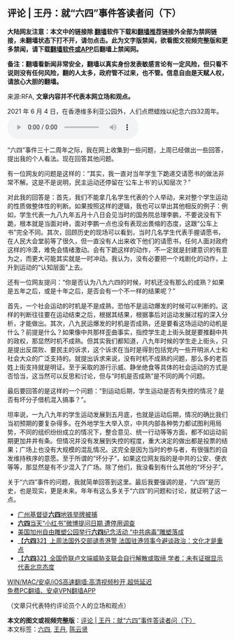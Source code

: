  <h2>评论 | 王丹：就“六四”事件答读者问（下）</h2> <p class="notice"><b>大陆网友注意：本文中的链接除 <a href="https://github.com/bannedbook/fanqiang" >翻墙</a>软件下载和<a href="https://github.com/killgcd/justmysocks/blob/master/README.md">翻墙推荐</a>链接外全部为禁网链接，未翻墙状态下打不开，请勿点击。此为文字版禁闻，欲看图文视频完整版和更多禁闻，请下载<a href="https://github.com/bannedbook/fanqiang">翻墙软件或APP</a>后翻墙上禁闻网。</p><p>备注：翻墙看新闻非常安全，翻墙以真实身份发表敏感言论有一定风险，但只看不说则没有任何风险，翻的人太多，政府管不过来，也不管。信息自由是天赋人权，请放心大胆的翻墙。</b></p>  <div class="entry"> <p>来源:RFA, <strong>文章内容并不代表本网立场和观点。</strong></p> <p>2021 &#24180; 6 &#26376; 4 &#26085;&#65292;&#22312;&#39321;&#28207;&#32500;&#22810;&#21033;&#20122;&#20844;&#22253;&#22806;&#65292;&#20154;&#20204;&#28857;&#29123;&#34593;&#28891;&#20197;&#32426;&#24565;&#20845;&#22235;32&#21608;&#24180;&#12290;             <audio controls="controls" preload="metadata" src="https://www.rfa.org/mandarin/pinglun/wangdan/wd-06072021084341.html/@@stream" type="audio/mpeg"></audio></p> <p>&#8220;&#20845;&#22235;&#8221;&#20107;&#20214;&#19977;&#21313;&#20108;&#21608;&#24180;&#20043;&#38469;&#65292;&#25105;&#22312;&#32593;&#19978;&#25910;&#38598;&#21040;&#19968;&#20123;&#38382;&#39064;&#65292;&#19978;&#21608;&#24050;&#32463;&#20570;&#20986;&#19968;&#20123;&#22238;&#31572;&#65292;&#25552;&#20986;&#25105;&#30340;&#20010;&#20154;&#30475;&#27861;&#12290;&#29616;&#22312;&#22238;&#31572;&#20854;&#20182;&#38382;&#39064;&#12290;</p>  <p>&#26377;&#19968;&#20301;&#32593;&#21451;&#30340;&#38382;&#39064;&#26159;&#36825;&#26679;&#30340;&#65306;&#8220;&#20854;&#23454;&#65292;&#25105;&#19968;&#30452;&#23545;&#24403;&#24180;&#23398;&#29983;&#19979;&#36330;&#36882;&#20132;&#35831;&#24895;&#20070;&#30340;&#20570;&#27861;&#38750;&#24120;&#19981;&#35299;&#12290;&#36825;&#26159;&#19981;&#26159;&#35828;&#26126;&#65292;&#27665;&#20027;&#36816;&#21160;&#36824;&#20572;&#30041;&#22312;&#8216;&#20844;&#36710;&#19978;&#20070;&#8217;&#30340;&#35748;&#30693;&#23618;&#27425;&#65311;&#8221;</p> <p>&#23545;&#27492;&#25105;&#30340;&#22238;&#31572;&#26159;&#65306;&#39318;&#20808;&#65292;&#25105;&#20204;&#19981;&#33021;&#25343;&#20960;&#21517;&#23398;&#29983;&#20195;&#34920;&#30340;&#20010;&#20154;&#20030;&#21160;&#65292;&#26469;&#23545;&#25972;&#20010;&#23398;&#29983;&#36816;&#21160;&#30340;&#24615;&#36136;&#20570;&#25972;&#20307;&#24615;&#30340;&#21028;&#26029;&#12290;&#22914;&#26524;&#25353;&#29031;&#36825;&#26679;&#30340;&#36923;&#36753;&#65292;&#25105;&#20063;&#21487;&#20197;&#20030;&#20986;&#20854;&#20182;&#30456;&#21453;&#30340;&#20363;&#23376;&#65306;&#20363;&#22914;&#65292;&#23398;&#29983;&#20195;&#34920;&#19968;&#20061;&#20843;&#20061;&#24180;&#20116;&#26376;&#21313;&#20843;&#26085;&#20250;&#35265;&#24403;&#26102;&#30340;&#22269;&#21153;&#38498;&#24635;&#29702;&#26446;&#40527;&#65292;&#19981;&#35201;&#35828;&#27809;&#26377;&#19979;&#36330;&#65292;&#26681;&#26412;&#23601;&#26159;&#24403;&#38754;&#23545;&#23769;&#65292;&#38754;&#23545;&#26446;&#40527;&#19968;&#28857;&#20063;&#27809;&#26377;&#34920;&#29616;&#20986;&#30031;&#32553;&#30340;&#24577;&#24230;&#65292;&#36825;&#36319;&#8220;&#20844;&#36710;&#19978;&#20070;&#8221;&#23436;&#20840;&#19981;&#21516;&#12290;&#20854;&#27425;&#65292;&#22238;&#39038;&#21382;&#21490;&#30340;&#29616;&#22330;&#21487;&#20197;&#30475;&#21040;&#65292;&#24403;&#26102;&#20960;&#21517;&#23398;&#29983;&#20195;&#34920;&#25163;&#25569;&#35831;&#24895;&#20070;&#65292;&#22312;&#20154;&#27665;&#22823;&#20250;&#22530;&#21069;&#31561;&#20102;&#24456;&#20037;&#65292;&#20294;&#19968;&#30452;&#27809;&#26377;&#20154;&#20986;&#26469;&#25910;&#19979;&#20182;&#20204;&#30340;&#35831;&#24895;&#20070;&#65292;&#20219;&#20309;&#20154;&#38754;&#23545;&#25919;&#24220;&#36825;&#26679;&#30340;&#20919;&#28448;&#65292;&#38590;&#20813;&#20250;&#24773;&#32490;&#28608;&#21160;&#12290;&#20250;&#26377;&#19979;&#36330;&#36825;&#26679;&#30340;&#21160;&#20316;&#65292;&#19981;&#19968;&#23450;&#23601;&#26159;&#23553;&#24314;&#24847;&#35782;&#30340;&#26377;&#24847;&#20026;&#20043;&#65292;&#32780;&#26356;&#22823;&#21487;&#33021;&#20854;&#23454;&#23601;&#26159;&#19968;&#26102;&#20914;&#21160;&#12290;&#25105;&#35748;&#20026;&#65292;&#27809;&#26377;&#24517;&#35201;&#25226;&#19968;&#20010;&#25103;&#21095;&#21270;&#30340;&#21160;&#20316;&#65292;&#19978;&#21319;&#21040;&#36816;&#21160;&#30340;&#8220;&#35748;&#30693;&#23618;&#38754;&#8221;&#19978;&#21435;&#12290;</p> <p>&#36824;&#26377;&#19968;&#20301;&#32593;&#21451;&#25552;&#38382;&#65306;&#8220;&#20320;&#26159;&#21542;&#35748;&#20026;&#20843;&#20061;&#20845;&#22235;&#30340;&#26102;&#20505;&#65292;&#26102;&#26426;&#36824;&#27809;&#26377;&#37027;&#20040;&#30340;&#25104;&#29087;&#65311;&#22914;&#26524;&#26159;&#20116;&#24180;&#20043;&#21518;&#65292;&#25110;&#26159;&#21313;&#24180;&#20043;&#21518;&#65292;&#26159;&#21542;&#20250;&#26377;&#19968;&#20010;&#19981;&#19968;&#26679;&#30340;&#32467;&#26524;&#21602;&#65311;&#8221;</p>  <p>&#39318;&#20808;&#65292;&#19968;&#20010;&#31038;&#20250;&#36816;&#21160;&#30340;&#26102;&#26426;&#26159;&#19981;&#26159;&#25104;&#29087;&#65292;&#24656;&#24597;&#19981;&#26159;&#36816;&#21160;&#29190;&#21457;&#30340;&#26102;&#20505;&#21487;&#20197;&#21028;&#26029;&#30340;&#12290;&#36825;&#26679;&#30340;&#21028;&#26029;&#24448;&#24448;&#35201;&#22312;&#36816;&#21160;&#32467;&#26463;&#20043;&#21518;&#65292;&#26681;&#25454;&#20854;&#32467;&#26524;&#65292;&#26681;&#25454;&#20107;&#21518;&#23545;&#36816;&#21160;&#21457;&#23637;&#36807;&#31243;&#30340;&#28145;&#20837;&#20998;&#26512;&#65292;&#25165;&#33021;&#20570;&#20986;&#12290;&#20854;&#27425;&#65292;&#20843;&#20061;&#27665;&#36816;&#29190;&#21457;&#30340;&#26102;&#26426;&#26159;&#21542;&#25104;&#29087;&#65292;&#36824;&#26159;&#35201;&#30475;&#36825;&#22330;&#36816;&#21160;&#30340;&#21160;&#26426;&#26159;&#20160;&#20040;&#65311;&#21069;&#25552;&#26159;&#20160;&#20040;&#65311;&#22914;&#26524;&#20687;&#20013;&#20849;&#37027;&#26679;&#27498;&#26354;&#20107;&#23454;&#65292;&#25351;&#25511;&#23398;&#29983;&#36208;&#19978;&#34903;&#22836;&#23601;&#26159;&#35201;&#25512;&#32763;&#20013;&#20849;&#30340;&#25919;&#26435;&#65292;&#37027;&#26174;&#28982;&#26102;&#26426;&#19981;&#25104;&#29087;&#12290;&#20294;&#20854;&#23454;&#25105;&#20204;&#37117;&#30693;&#36947;&#65292;&#20843;&#20061;&#24180;&#26102;&#20505;&#30340;&#23398;&#29983;&#36208;&#19978;&#34903;&#22836;&#65292;&#21482;&#26159;&#25552;&#20986;&#21453;&#33104;&#36133;&#12289;&#35201;&#27665;&#20027;&#30340;&#35785;&#27714;&#65292;&#36825;&#20010;&#35785;&#27714;&#22312;&#24403;&#26102;&#26159;&#24471;&#21040;&#21253;&#25324;&#20826;&#20869;&#19968;&#20123;&#24320;&#26126;&#27966;&#20154;&#22763;&#21644;&#31038;&#20250;&#22823;&#20247;&#30340;&#24191;&#27867;&#25903;&#25345;&#30340;&#12290;&#23601;&#25552;&#20986;&#35785;&#27714;&#26469;&#35828;&#65292;&#27809;&#26377;&#26102;&#26426;&#19981;&#25104;&#29087;&#30340;&#38382;&#39064;&#65292;&#37027;&#20040;&#22810;&#30340;&#32769;&#30334;&#22995;&#19978;&#34903;&#25903;&#25345;&#23601;&#26159;&#26126;&#35777;&#12290;&#33267;&#20110;&#37319;&#21462;&#30340;&#28216;&#34892;&#31034;&#23041;&#12289;&#38745;&#22352;&#32477;&#39135;&#31561;&#20855;&#20307;&#30340;&#31038;&#20250;&#36816;&#21160;&#30340;&#26041;&#24335;&#26159;&#21542;&#24688;&#24403;&#65292;&#36825;&#24403;&#28982;&#21487;&#20197;&#21453;&#24605;&#21644;&#35752;&#35770;&#65292;&#20294;&#19982;&#8220;&#26102;&#26426;&#26159;&#21542;&#25104;&#29087;&#8221;&#26159;&#19981;&#21516;&#30340;&#20004;&#20010;&#38382;&#39064;&#12290;</p> <p>&#26368;&#21518;&#35201;&#22238;&#31572;&#30340;&#26159;&#36825;&#26679;&#30340;&#19968;&#20010;&#38382;&#39064;&#65306;&#8220;&#21040;&#36816;&#21160;&#21518;&#26399;&#65292;&#23398;&#29983;&#36816;&#21160;&#26159;&#21542;&#26377;&#22833;&#25511;&#30340;&#24773;&#20917;&#65311;&#26159;&#21542;&#26377;&#22351;&#20998;&#23376;&#20511;&#26426;&#28151;&#20837;&#25630;&#20107;&#65311;&#8221;&#12290;</p> <p>&#22374;&#29575;&#35828;&#65292;&#19968;&#20061;&#20843;&#20061;&#24180;&#30340;&#23398;&#29983;&#36816;&#21160;&#21457;&#23637;&#21040;&#20116;&#26376;&#24213;&#65292;&#20063;&#23601;&#26159;&#36816;&#21160;&#21518;&#26399;&#65292;&#24773;&#20917;&#30340;&#30830;&#27604;&#25105;&#20204;&#24403;&#21021;&#39044;&#26399;&#30340;&#35201;&#22797;&#26434;&#24471;&#22810;&#12290;&#22312;&#22806;&#22320;&#23398;&#29983;&#22823;&#20030;&#20837;&#20140;&#65292;&#20013;&#20849;&#20869;&#37096;&#21508;&#31181;&#21183;&#21147;&#37117;&#35797;&#22270;&#21033;&#29992;&#23616;&#21183;&#65292;&#19981;&#21516;&#30340;&#32452;&#32455;&#32439;&#32439;&#25104;&#31435;&#30340;&#24773;&#20917;&#19979;&#65292;&#25972;&#21512;&#24847;&#35265;&#12289;&#32479;&#19968;&#34892;&#21160;&#31561;&#31561;&#26041;&#38754;&#65292;&#37117;&#19981;&#22914;&#36816;&#21160;&#21069;&#26399;&#26356;&#21152;&#20117;&#20117;&#26377;&#26465;&#12290;&#20294;&#24773;&#20917;&#24182;&#27809;&#26377;&#21457;&#23637;&#21040;&#22833;&#25511;&#30340;&#31243;&#24230;&#65292;&#37325;&#22823;&#20915;&#23450;&#30340;&#20570;&#20986;&#37117;&#26159;&#25237;&#31080;&#30340;&#32467;&#26524;&#65307;&#24191;&#22330;&#19978;&#20063;&#27809;&#26377;&#22823;&#35268;&#27169;&#30340;&#28151;&#20081;&#24773;&#20917;&#12290;&#36825;&#23436;&#20840;&#26159;&#22240;&#20026;&#24403;&#26102;&#30340;&#21442;&#19982;&#32773;&#65292;&#26377;&#24456;&#24378;&#28872;&#30340;&#33258;&#21457;&#32500;&#25345;&#31209;&#24207;&#30340;&#24847;&#24895;&#12290;&#33267;&#20110;&#25152;&#35859;&#30340;&#8220;&#22351;&#20998;&#23376;&#8221;&#65292;&#22914;&#26524;&#36825;&#20301;&#32593;&#21451;&#25351;&#30340;&#26159;&#20013;&#20849;&#30340;&#20844;&#23433;&#12289;&#20415;&#34915;&#31561;&#31561;&#65292;&#37027;&#26174;&#28982;&#26159;&#26377;&#19981;&#23569;&#28151;&#20837;&#20102;&#24191;&#22330;&#12290;&#38500;&#20102;&#20182;&#20204;&#65292;&#25105;&#27809;&#30475;&#21040;&#26377;&#20160;&#20040;&#20854;&#20182;&#30340;&#8220;&#22351;&#20998;&#23376;&#8221;&#12290;</p>  <p>&#20851;&#20110;&#8220;&#20845;&#22235;&#8221;&#20107;&#20214;&#30340;&#38382;&#39064;&#65292;&#25105;&#23601;&#31616;&#21333;&#22238;&#31572;&#21040;&#36825;&#37324;&#12290;&#26368;&#21518;&#25105;&#35201;&#24378;&#35843;&#30340;&#26159;&#65292;&#8220;&#20845;&#22235;&#8221;&#26159;&#21382;&#21490;&#65292;&#20063;&#26159;&#29616;&#23454;&#65292;&#26356;&#26159;&#26410;&#26469;&#12290;&#24180;&#24180;&#26377;&#36825;&#20040;&#22810;&#20851;&#20110;&#8220;&#20845;&#22235;&#8221;&#30340;&#38382;&#39064;&#21644;&#35752;&#35770;&#65292;&#23601;&#35777;&#26126;&#20102;&#36825;&#19968;&#28857;&#12290;</p> <ul class='op-related-articles' title='相关阅读'> <li><a href='https://www.bannedbook.org/bnews/headline/20210608/1562587.html' target='_blank'>广州基督徒<b>六四</b>地铁举牌被捕</a></li> <li><a href='https://www.bannedbook.org/bnews/headline/20210608/1562586.html' target='_blank'><b>六四</b>当天“小红书”微博提问日期 遭停用调查</a></li> <li><a href='https://www.bannedbook.org/bnews/headline/20210608/1562584.html' target='_blank'>美国加州自由雕塑公园举行<b>六四</b>纪念活动 “中共病毒”雕塑落成</a></li> <li><a href='https://www.bannedbook.org/bnews/headline/20210608/1562578.html' target='_blank'>【<b>六四</b>32】上周法国外交部谴责港警 法国驻港领事今避谈政治：文化才是重点</a></li> <li><a href='https://www.bannedbook.org/bnews/headline/20210608/1562577.html' target='_blank'>【<b>六四</b>32】全国侨联卢文端威胁支联会自行解散或取缔 学者：未有证据显示代表北京态度</a></li> </ul> <p class="texttj"> <a href="https://github.com/bannedbook/fanqiang/wiki/V2ray%E6%9C%BA%E5%9C%BA" target="_blank">WIN/MAC/安卓/iOS高速翻墙:高清视频秒开,超低延迟</a><br/> <a href="https://github.com/bannedbook/fanqiang/wiki/%E7%A6%81%E9%97%BB%E7%BD%91%E5%AE%89%E5%8D%93%E7%BF%BB%E5%A2%99%E6%96%B0%E9%97%BBAPP" target="_blank">免费PC翻墙、安卓VPN翻墙APP</a></p><p>&#65288;&#25991;&#31456;&#21482;&#20195;&#34920;&#29305;&#32422;&#35780;&#35770;&#21592;&#20010;&#20154;&#30340;&#31435;&#22330;&#21644;&#35266;&#28857;&#65289;</p> <a name='sharetosocial'></a>       <div><b>本文的图文或视频完整版</b>：<a href='https://www.bannedbook.org/bnews/comments/20210608/1562561.html'>评论 | 王丹：就“六四”事件答读者问（下）</a></div>  </div><!--END ENTRY--> <div class="postfooter"> <div>本文标签：<a href="https://www.bannedbook.org/bnews/tag/%e5%85%ad%e5%9b%9b/" rel="tag">六四</a>, <a href="https://www.bannedbook.org/bnews/tag/%e7%8e%8b%e4%b8%b9/" rel="tag">王丹</a>, <a href="https://www.bannedbook.org/bnews/tag/%e9%99%88%e4%ba%91%e8%b4%a4/" rel="tag">陈云贤</a></div>  </div><!--END POSTFOOTER--> 